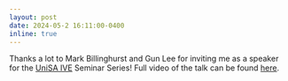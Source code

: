 ```yaml
---
layout: post
date: 2024-05-2 16:11:00-0400
inline: true
---
```


Thanks a lot to Mark Billinghurst and Gun Lee for inviting me as a speaker for the <a href="https://www.unisa.edu.au/research/ive/">UniSA IVE</a> Seminar Series! Full video of the talk can be found <a href="https://unisa.au.panopto.com/Panopto/Pages/Viewer.aspx?id=2ed81ec3-6514-4bfc-b9bb-b1650037248a">here</a>.